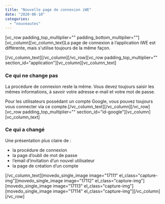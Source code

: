 ```yaml
---
title: "Nouvelle page de connexion iWE"
date: "2020-06-10"
categories: 
  - "nouveautes"
---
```


\[vc\_row padding\_top\_multiplier="" padding\_bottom\_multiplier=""\]\[vc\_column\]\[vc\_column\_text\]La page de connexion à l’application iWE est différente, mais s'utilise toujours de la même façon.

\[/vc\_column\_text\]\[/vc\_column\]\[/vc\_row\]\[vc\_row padding\_top\_multiplier="" section\_id="application"\]\[vc\_column\]\[vc\_column\_text\]

### **Ce qui ne change pas**

La procédure de connexion reste la même. Vous devez toujours saisir les mêmes informations, à savoir votre adresse e-mail et votre mot de passe.

Pour les utilisateurs possédant un compte Google, vous pouvez toujours vous connecter via ce compte.\[/vc\_column\_text\]\[/vc\_column\]\[/vc\_row\]\[vc\_row padding\_top\_multiplier="" section\_id="id-google"\]\[vc\_column\]\[vc\_column\_text\]

### Ce qui a changé

Une présentation plus claire de :

- la procédure de connexion
- la page d’oubli de mot de passe
- l’email d’invitation d’un nouvel utilisateur
- la page de création d’un compte

\[/vc\_column\_text\]\[movedo\_single\_image image="17111" el\_class="capture-img"\]\[movedo\_single\_image image="17112" el\_class="capture-img"\]\[movedo\_single\_image image="17113" el\_class="capture-img"\]\[movedo\_single\_image image="17114" el\_class="capture-img"\]\[/vc\_column\]\[/vc\_row\]
